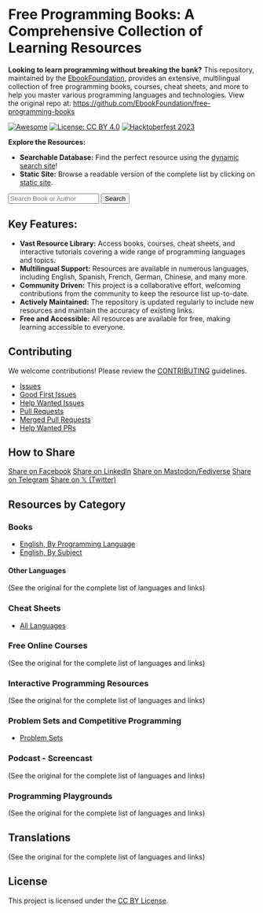 # Free Programming Books: A Comprehensive Collection of Learning Resources

**Looking to learn programming without breaking the bank?** This repository, maintained by the [EbookFoundation](https://ebookfoundation.org), provides an extensive, multilingual collection of free programming books, courses, cheat sheets, and more to help you master various programming languages and technologies.  View the original repo at:  https://github.com/EbookFoundation/free-programming-books

[<img src="https://cdn.rawgit.com/sindresorhus/awesome/d7305f38d29fed78fa85652e3a63e154dd8e8829/media/badge.svg" alt="Awesome">](https://github.com/sindresorhus/awesome)
[<img src="https://img.shields.io/badge/License-CC%20BY%204.0-lightgrey.svg" alt="License: CC BY 4.0">](https://creativecommons.org/licenses/by/4.0/)
[<img src="https://img.shields.io/github/hacktoberfest/2023/EbookFoundation/free-programming-books?label=Hacktoberfest+2023" alt="Hacktoberfest 2023">](https://github.com/EbookFoundation/free-programming-books/pulls?q=is%3Apr+is%3Amerged+created%3A2023-10-01..2023-10-31)

**Explore the Resources:**

*   **Searchable Database:** Find the perfect resource using the [dynamic search site](https://ebookfoundation.github.io/free-programming-books-search/)!
*   **Static Site:** Browse a readable version of the complete list by clicking on  [static site](https://ebookfoundation.github.io/free-programming-books/).

<form action="https://ebookfoundation.github.io/free-programming-books-search">
    <input type="text" id="fpbSearch" name="search" required placeholder="Search Book or Author"/>
    <label for="submit"> </label>
    <input type="submit" id="submit" name="submit" value="Search" />
</form>


## Key Features:

*   **Vast Resource Library:** Access books, courses, cheat sheets, and interactive tutorials covering a wide range of programming languages and topics.
*   **Multilingual Support:**  Resources are available in numerous languages, including English, Spanish, French, German, Chinese, and many more.
*   **Community Driven:** This project is a collaborative effort, welcoming contributions from the community to keep the resource list up-to-date.
*   **Actively Maintained:** The repository is updated regularly to include new resources and maintain the accuracy of existing links.
*   **Free and Accessible:** All resources are available for free, making learning accessible to everyone.

## Contributing

We welcome contributions! Please review the [CONTRIBUTING](docs/CONTRIBUTING.md) guidelines.

*   [Issues](https://github.com/EbookFoundation/free-programming-books/issues)
*   [Good First Issues](https://github.com/EbookFoundation/free-programming-books/issues?q=is%3Aopen+is%3Aissue+label%3A%22good+first+issue%22)
*   [Help Wanted Issues](https://github.com/EbookFoundation/free-programming-books/issues?q=is%3Aopen+is%3Aissue+label%3A%22help+wanted%22)
*   [Pull Requests](https://github.com/EbookFoundation/free-programming-books/pulls)
*   [Merged Pull Requests](https://github.com/EbookFoundation/free-programming-books/pulls?q=is%3Apr+is%3Amerged)
*   [Help Wanted PRs](https://github.com/EbookFoundation/free-programming-books/pulls?q=is%3Aopen+is%3Aissue+label%3A%22help+wanted%22)

## How to Share

[Share on Facebook](https://www.facebook.com/share.php?u=https%3A%2F%2Fgithub.com%2FEbookFoundation%2Ffree-programming-books&p[images][0]=&p[title]=Free%20Programming%20Books&p[summary]=)
[Share on LinkedIn](http://www.linkedin.com/shareArticle?mini=true&url=https://github.com/EbookFoundation/free-programming-books&title=Free%20Programming%20Books&summary=&source=)
[Share on Mastodon/Fediverse](https://toot.kytta.dev/?mini=true&url=https://github.com/EbookFoundation/free-programming-books&title=Free%20Programming%20Books&summary=&source=)
[Share on Telegram](https://t.me/share/url?url=https://github.com/EbookFoundation/free-programming-books)
[Share on 𝕏 (Twitter)](https://twitter.com/intent/tweet?text=https://github.com/EbookFoundation/free-programming-books%0AFree%20Programming%20Books)

## Resources by Category

### Books

*   [English, By Programming Language](books/free-programming-books-langs.md)
*   [English, By Subject](books/free-programming-books-subjects.md)

#### Other Languages

(See the original for the complete list of languages and links)

### Cheat Sheets

*   [All Languages](more/free-programming-cheatsheets.md)

### Free Online Courses

(See the original for the complete list of languages and links)

### Interactive Programming Resources

(See the original for the complete list of languages and links)

### Problem Sets and Competitive Programming

*   [Problem Sets](more/problem-sets-competitive-programming.md)

### Podcast - Screencast

(See the original for the complete list of languages and links)

### Programming Playgrounds

(See the original for the complete list of languages and links)

## Translations

(See the original for the complete list of languages and links)

## License

This project is licensed under the [CC BY License](LICENSE).